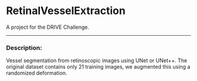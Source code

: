 # RetinalVesselExtraction
A project for the DRIVE Challenge.

---
### Description: 
Vessel segmentation from retinoscopic images using UNet or UNet++. The original dataset contains only 21 training images, we augmented this using a randomized deformation.
